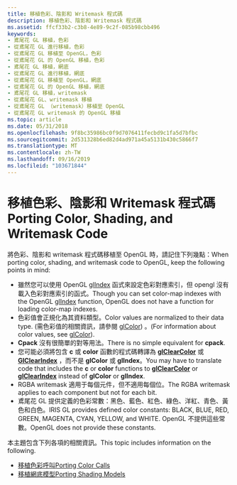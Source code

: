 ```yaml
---
title: 移植色彩、陰影和 Writemask 程式碼
description: 移植色彩、陰影和 Writemask 程式碼
ms.assetid: ffcf33b2-c3b8-4e89-9c2f-085b98cbb496
keywords:
- 鳶尾花 GL 移植，色彩
- 從鳶尾花 GL 進行移植，色彩
- 從鳶尾花 GL 移植至 OpenGL，色彩
- 從鳶尾花 GL 的 OpenGL 移植，色彩
- 鳶尾花 GL 移植，網底
- 從鳶尾花 GL 進行移植，網底
- 從鳶尾花 GL 移植至 OpenGL，網底
- 從鳶尾花 GL 的 OpenGL 移植，網底
- 鳶尾花 GL 移植，writemask
- 從鳶尾花 GL、writemask 移植
- 從鳶尾花 GL （writemask）移植至 OpenGL
- 從鳶尾花 GL writemask 的 OpenGL 移植
ms.topic: article
ms.date: 05/31/2018
ms.openlocfilehash: 9f8bc35986bc0f9d7076411fecbd9c1fa5d7bfbc
ms.sourcegitcommit: 2d531328b6ed82d4ad971a45a5131b430c5866f7
ms.translationtype: MT
ms.contentlocale: zh-TW
ms.lasthandoff: 09/16/2019
ms.locfileid: "103671844"
---
```

# <a name="porting-color-shading-and-writemask-code"></a><span data-ttu-id="eac61-115">移植色彩、陰影和 Writemask 程式碼</span><span class="sxs-lookup"><span data-stu-id="eac61-115">Porting Color, Shading, and Writemask Code</span></span>

<span data-ttu-id="eac61-116">將色彩、陰影和 writemask 程式碼移植至 OpenGL 時，請記住下列幾點：</span><span class="sxs-lookup"><span data-stu-id="eac61-116">When porting color, shading, and writemask code to OpenGL, keep the following points in mind:</span></span>

-   <span data-ttu-id="eac61-117">雖然您可以使用 OpenGL [glIndex](glindex-functions.md) 函式來設定色彩對應索引，但 opengl 沒有載入色彩對應索引的函式。</span><span class="sxs-lookup"><span data-stu-id="eac61-117">Though you can set color-map indexes with the OpenGL [glIndex](glindex-functions.md) function, OpenGL does not have a function for loading color-map indexes.</span></span>
-   <span data-ttu-id="eac61-118">色彩值會正規化為其資料類型。</span><span class="sxs-lookup"><span data-stu-id="eac61-118">Color values are normalized to their data type.</span></span> <span data-ttu-id="eac61-119"> (需色彩值的相關資訊，請參閱 [glColor](glcolor-functions.md)) 。</span><span class="sxs-lookup"><span data-stu-id="eac61-119">(For information about color values, see [glColor](glcolor-functions.md)).</span></span>
-   <span data-ttu-id="eac61-120">**Cpack** 沒有很簡單的對等用法。</span><span class="sxs-lookup"><span data-stu-id="eac61-120">There is no simple equivalent for **cpack**.</span></span>
-   <span data-ttu-id="eac61-121">您可能必須將包含 **c** 或 **color** 函數的程式碼轉譯為 [**glClearColor**](glclearcolor.md) 或 [**GlClearIndex**](glclearindex.md) ，而不是 **glColor** 或 **glIndex**。</span><span class="sxs-lookup"><span data-stu-id="eac61-121">You may have to translate code that includes the **c** or **color** functions to [**glClearColor**](glclearcolor.md) or [**glClearIndex**](glclearindex.md) instead of **glColor** or **glIndex**.</span></span>
-   <span data-ttu-id="eac61-122">RGBA writemask 適用于每個元件，但不適用每個位。</span><span class="sxs-lookup"><span data-stu-id="eac61-122">The RGBA writemask applies to each component but not for each bit.</span></span>
-   <span data-ttu-id="eac61-123">鳶尾花 GL 提供定義的色彩常數：黑色、藍色、紅色、綠色、洋紅、青色、黃色和白色。</span><span class="sxs-lookup"><span data-stu-id="eac61-123">IRIS GL provides defined color constants: BLACK, BLUE, RED, GREEN, MAGENTA, CYAN, YELLOW, and WHITE.</span></span> <span data-ttu-id="eac61-124">OpenGL 不提供這些常數。</span><span class="sxs-lookup"><span data-stu-id="eac61-124">OpenGL does not provide these constants.</span></span>

<span data-ttu-id="eac61-125">本主題包含下列各項的相關資訊。</span><span class="sxs-lookup"><span data-stu-id="eac61-125">This topic includes information on the following.</span></span>

-   [<span data-ttu-id="eac61-126">移植色彩呼叫</span><span class="sxs-lookup"><span data-stu-id="eac61-126">Porting Color Calls</span></span>](porting-color-calls.md)
-   [<span data-ttu-id="eac61-127">移植網底模型</span><span class="sxs-lookup"><span data-stu-id="eac61-127">Porting Shading Models</span></span>](porting-shading-models.md)

 

 




